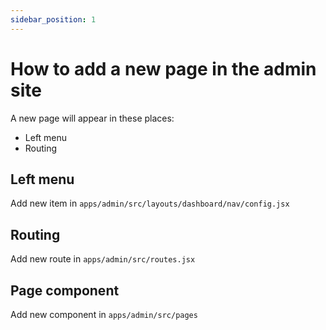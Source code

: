 ```yaml
---
sidebar_position: 1
---
```


# How to add a new page in the admin site

A new page will appear in these places:

- Left menu
- Routing

## Left menu

Add new item in `apps/admin/src/layouts/dashboard/nav/config.jsx`

## Routing

Add new route in `apps/admin/src/routes.jsx`

## Page component

Add new component in `apps/admin/src/pages`
